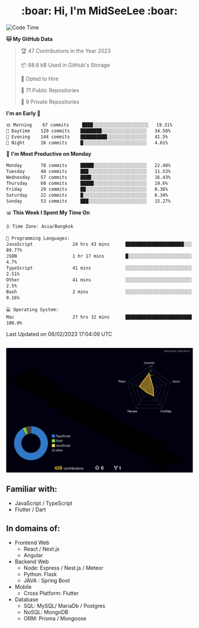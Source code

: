 <h1 align="center"> :boar: Hi, I'm MidSeeLee :boar:</h1>
 
<!--START_SECTION:waka-->
![Code Time](http://img.shields.io/badge/Code%20Time-224%20hrs%2052%20mins-blue)

**🐱 My GitHub Data** 

> 🏆 47 Contributions in the Year 2023
 > 
> 📦 68.6 kB Used in GitHub's Storage 
 > 
> 💼 Opted to Hire
 > 
> 📜 71 Public Repositories 
 > 
> 🔑 9 Private Repositories  
 > 
**I'm an Early 🐤** 

```text
🌞 Morning    67 commits     ████░░░░░░░░░░░░░░░░░░░░░   19.31% 
🌆 Daytime    120 commits    ████████░░░░░░░░░░░░░░░░░   34.58% 
🌃 Evening    144 commits    ██████████░░░░░░░░░░░░░░░   41.5% 
🌙 Night      16 commits     █░░░░░░░░░░░░░░░░░░░░░░░░   4.61%

```
📅 **I'm Most Productive on Monday** 

```text
Monday       78 commits     █████░░░░░░░░░░░░░░░░░░░░   22.48% 
Tuesday      40 commits     ███░░░░░░░░░░░░░░░░░░░░░░   11.53% 
Wednesday    57 commits     ████░░░░░░░░░░░░░░░░░░░░░   16.43% 
Thursday     68 commits     █████░░░░░░░░░░░░░░░░░░░░   19.6% 
Friday       29 commits     ██░░░░░░░░░░░░░░░░░░░░░░░   8.36% 
Saturday     22 commits     █░░░░░░░░░░░░░░░░░░░░░░░░   6.34% 
Sunday       53 commits     ███░░░░░░░░░░░░░░░░░░░░░░   15.27%

```


📊 **This Week I Spent My Time On** 

```text
⌚︎ Time Zone: Asia/Bangkok

💬 Programming Languages: 
JavaScript               24 hrs 43 mins      ██████████████████████░░░   89.77% 
JSON                     1 hr 17 mins        █░░░░░░░░░░░░░░░░░░░░░░░░   4.7% 
TypeScript               41 mins             ░░░░░░░░░░░░░░░░░░░░░░░░░   2.51% 
Other                    41 mins             ░░░░░░░░░░░░░░░░░░░░░░░░░   2.5% 
Bash                     2 mins              ░░░░░░░░░░░░░░░░░░░░░░░░░   0.16%

💻 Operating System: 
Mac                      27 hrs 32 mins      █████████████████████████   100.0%

```


 Last Updated on 06/02/2023 17:04:09 UTC
<!--END_SECTION:waka-->

##

![](./profile-3d-contrib/profile-night-rainbow.svg)

## Familiar with:
- JavaScript / TypeScript
- Flutter / Dart

## In domains of:
- Frontend Web
  - React / Next.js
  - Angular
- Backend Web
  - Node: Express / Nest.js / Meteor
  - Python: Flask
  - JAVA : Spring Boot
- Mobile
  - Cross Platform: Flutter
- Database
  - SQL: MySQL/ MariaDb / Postgres
  - NoSQL: MongoDB
  - ORM: Prisma / Mongoose
